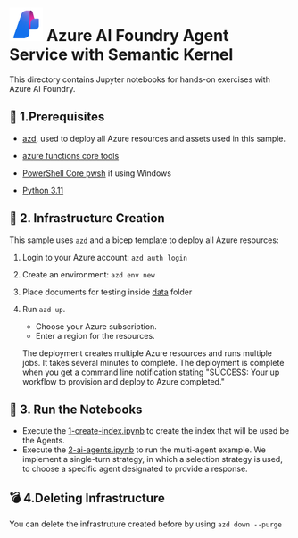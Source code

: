# <img src="./utils/media/ai-foundry.jpg" alt="Azure Foundry" style="width:60px;height:60px"/> Azure AI Foundry Agent Service with Semantic Kernel

This directory contains Jupyter notebooks for hands-on exercises with Azure AI Foundry.

## 🔧 1.Prerequisites

+ [azd](https://learn.microsoft.com/azure/developer/azure-developer-cli/install-azd), used to deploy all Azure resources and assets used in this sample.

+ [azure functions core tools](https://learn.microsoft.com/en-us/azure/azure-functions/functions-run-local?tabs=windows%2Cisolated-process%2Cnode-v4%2Cpython-v2%2Chttp-trigger%2Ccontainer-apps&pivots=programming-language-csharp)

+ [PowerShell Core pwsh](https://github.com/PowerShell/powershell/releases) if using Windows

+ [Python 3.11](https://www.python.org/downloads/release/python-3110/)

## 🔧 2. Infrastructure Creation

This sample uses [`azd`](https://learn.microsoft.com/azure/developer/azure-developer-cli/) and a bicep template to deploy all Azure resources:

1. Login to your Azure account: `azd auth login`

2. Create an environment: `azd env new`

3. Place documents for testing inside [data](./data/) folder 

4. Run `azd up`.

   + Choose your Azure subscription.
   + Enter a region for the resources.

   The deployment creates multiple Azure resources and runs multiple jobs. It takes several minutes to complete. The deployment is complete when you get a command line notification stating "SUCCESS: Your up workflow to provision and deploy to Azure completed."


## 🚀 3. Run the Notebooks
- Execute the [1-create-index.ipynb](notebooks/1-create-infra.ipynb) to create the index that will be used be the Agents.
- Execute the [2-ai-agents.ipynb](notebooks/2-ai-agents.ipynb) to run the multi-agent example. We implement a single-turn strategy, in which a selection strategy is used, to choose a specific agent designated to provide a response.



## 💣 4.Deleting Infrastructure

You can delete the infrastruture created before by using `azd down --purge`
  
